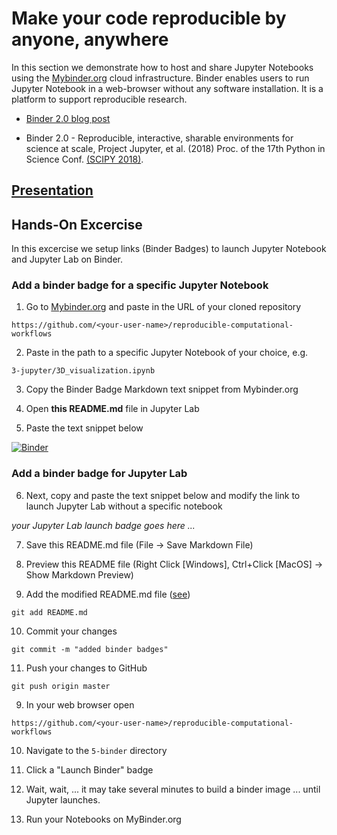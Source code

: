 # Make your code reproducible by anyone, anywhere

In this section we demonstrate how to host and share Jupyter Notebooks using the [Mybinder.org](https://mybinder.org) cloud infrastructure. Binder enables users to run Jupyter Notebook in a web-browser without any software installation. It is a platform to support reproducible research.

* [Binder 2.0 blog post](https://blog.jupyter.org/binder-2-0-a-tech-guide-2017-fd40515a3a84)

* Binder 2.0 - Reproducible, interactive, sharable environments for science at scale, Project Jupyter, et al. (2018) Proc. of the 17th Python in Science Conf. [(SCIPY 2018)](http://conference.scipy.org/proceedings/scipy2018/pdfs/project_jupyter.pdf).

## [Presentation](Binder.pdf)

## Hands-On Excercise

In this excercise we setup links (Binder Badges) to launch Jupyter Notebook and Jupyter Lab on Binder.

### Add a binder badge for a specific Jupyter Notebook

1. Go to [Mybinder.org](https://mybinder.org) and paste in the URL of your cloned repository
```
https://github.com/<your-user-name>/reproducible-computational-workflows
```


2. Paste in the path to a specific Jupyter Notebook of your choice, e.g.
```
3-jupyter/3D_visualization.ipynb
```

3. Copy the Binder Badge Markdown text snippet from Mybinder.org

4. Open **this README.md** file in Jupyter Lab

5. Paste the text snippet below
 
[![Binder](https://mybinder.org/badge_logo.svg)](https://mybinder.org/v2/gh/Arhodes-Broad/reproducible-computational-workflows/master?filepath=3-jupyter%2F3D_visualization.ipynb)

### Add a binder badge for Jupyter Lab

6. Next, copy and paste the text snippet below and modify the link to launch Jupyter Lab without a specific notebook

*your Jupyter Lab launch badge goes here ...*

7. Save this README.md file (File -> Save Markdown File)

8. Preview this README file (Right Click [Windows], Ctrl+Click [MacOS] -> Show Markdown Preview)

9. Add the modified README.md file ([see](../4-git/README.md))
```
git add README.md
```

10. Commit your changes
```
git commit -m "added binder badges"
```

11. Push your changes to GitHub
```
git push origin master
````

9. In your web browser open
```
https://github.com/<your-user-name>/reproducible-computational-workflows
```

10. Navigate to the ```5-binder``` directory

11. Click a "Launch Binder" badge

12. Wait, wait, ... it may take several minutes to build a binder image ... until Jupyter launches.

13. Run your Notebooks on MyBinder.org



